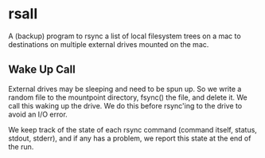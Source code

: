 # rsall

A (backup) program to rsync a list of local filesystem trees on a mac to destinations on multiple external drives mounted on the mac.

## Wake Up Call

External drives may be sleeping and need to be spun up.  So we write a random file to the mountpoint directory, fsync() the file, and delete it.  We call this waking up the drive.  We do this before rsync'ing to the drive to avoid an I/O error.

We keep track of the state of each rsync command (command itself, status, stdout, stderr), and if any has a problem, we report this state at the end of the run.
